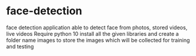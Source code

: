 # face-detection
 face detection application able to detect face from photos, stored videos, live videos
 Require python 10
 install all the given libraries and create a folder name images to store the images which will be collected for training and testing 
